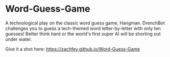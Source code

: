 # Word-Guess-Game
A technological play on the classic word guess game, Hangman. DrenchBot challenges you to guess a tech-themed word letter-by-letter with only ten guesses! Better think hard or the world's first super AI will be shorting out under water.

Give it a shot here: https://zachfey.github.io/Word-Guess-Game
